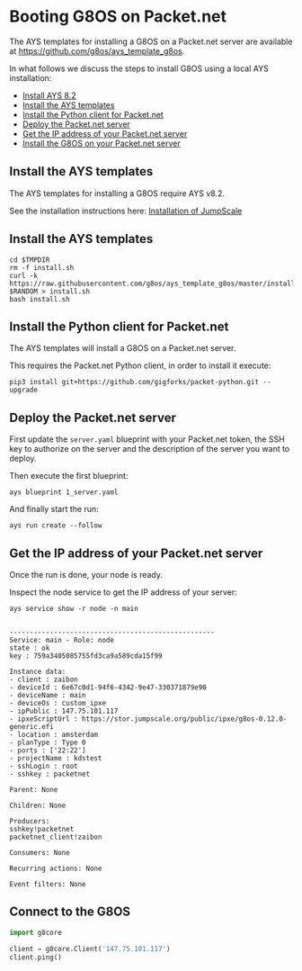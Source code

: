 # Booting G8OS on Packet.net

The AYS templates for installing a G8OS on a Packet.net server are available at https://github.com/g8os/ays_template_g8os.

In what follows we discuss the steps to install G8OS using a local AYS installation:

- [Install AYS 8.2](#install-ays)
- [Install the AYS templates](#install-templates)
- [Install the Python client for Packet.net](#packet-client)
- [Deploy the Packet.net server](#deploy-server)
- [Get the IP address of your Packet.net server](#get-ip)
- [Install the G8OS on your Packet.net server](#install-g8os)


<a id="install-ays"></a>
## Install the AYS templates

The AYS templates for installing a G8OS require AYS v8.2.

See the installation instructions here: [Installation of JumpScale](https://gig.gitbooks.io/jumpscale-core8/content/Installation/Installation.html)


<a id="install-templates"></a>
## Install the AYS templates

```
cd $TMPDIR
rm -f install.sh
curl -k https://raw.githubusercontent.com/g8os/ays_template_g8os/master/install.sh?$RANDOM > install.sh
bash install.sh
```

<a id="packet-client"></a>
## Install the Python client for Packet.net

The AYS templates will install a G8OS on a Packet.net server.

This requires the Packet.net Python client, in order to install it execute:

```
pip3 install git+https://github.com/gigforks/packet-python.git --upgrade
```

<a id="deploy-server"></a>
## Deploy the Packet.net server

First update the `server.yaml` blueprint with your Packet.net token, the SSH key to authorize on the server and the description of the server you want to deploy.


Then execute the first blueprint:

```
ays blueprint 1_server.yaml
```


And finally start the run:

```
ays run create --follow
```

<a id="get-ip"></a>
## Get the IP address of your Packet.net server

Once the run is done, your node is ready.

Inspect the node service to get the IP address of your server:

```
ays service show -r node -n main


---------------------------------------------------
Service: main - Role: node
state : ok
key : 759a3405085755fd3ca9a589cda15f99

Instance data:
- client : zaibon
- deviceId : 6e67c0d1-94f6-4342-9e47-330371879e90
- deviceName : main
- deviceOs : custom_ipxe
- ipPublic : 147.75.101.117
- ipxeScriptUrl : https://stor.jumpscale.org/public/ipxe/g8os-0.12.0-generic.efi
- location : amsterdam
- planType : Type 0
- ports : ['22:22']
- projectName : kdstest
- sshLogin : root
- sshkey : packetnet

Parent: None

Children: None

Producers:
sshkey!packetnet
packetnet_client!zaibon

Consumers: None

Recurring actions: None

Event filters: None
```

<a id="connect"></a>
## Connect to the G8OS
```python
import g8core

client = g8core.Client('147.75.101.117')
client.ping()
```
